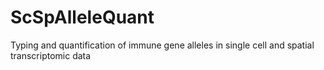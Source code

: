 # ScSpAlleleQuant
Typing and quantification of immune gene alleles in single cell and spatial transcriptomic data
